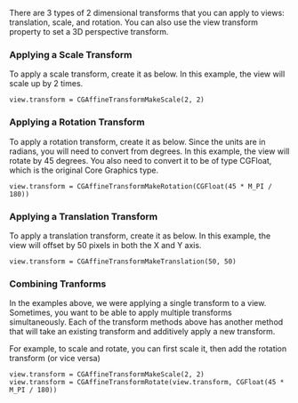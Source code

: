 
There are 3 types of 2 dimensional transforms that you can apply to views: translation, scale, and rotation. You can also use the view transform property to set a 3D perspective transform.

### Applying a Scale Transform

To apply a scale transform, create it as below. In this example, the view will scale up by 2 times.

```
view.transform = CGAffineTransformMakeScale(2, 2)

```

### Applying a Rotation Transform

To apply a rotation transform, create it as below. Since the units are in radians, you will need to convert from degrees. In this example, the view will rotate by 45 degrees. You also need to convert it to be of type CGFloat, which is the original Core Graphics type.

```
view.transform = CGAffineTransformMakeRotation(CGFloat(45 * M_PI / 180))

```

### Applying a Translation Transform

To apply a translation transform, create it as below. In this example, the view will offset by 50 pixels in both the X and Y axis.

```
view.transform = CGAffineTransformMakeTranslation(50, 50)

```

### Combining Tranforms

In the examples above, we were applying a single transform to a view. Sometimes, you want to be able to apply multiple transforms simultaneously. Each of the transform methods above has another method that will take an existing transform and additively apply a new transform.

For example, to scale and rotate, you can first scale it, then add the rotation transform (or vice versa)

```
view.transform = CGAffineTransformMakeScale(2, 2)
view.transform = CGAffineTransformRotate(view.transform, CGFloat(45 * M_PI / 180))

```
